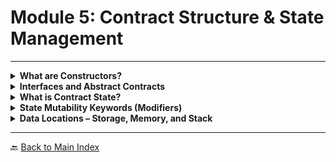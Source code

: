 # Module 5: Contract Structure & State Management

---

<details>
<summary><strong>What are Constructors?</strong></summary>

- 🏗 **Definition:** A constructor is a special function in Solidity that is executed only once when the contract is deployed.
- 🎯 **Purpose:** Used to initialize contract state variables.
- 📝 **Key Features:**
  - Defined using `constructor` keyword.
  - Cannot be called again after deployment.
  - Often used for setting immutable values.
- 🔥 **Example:**
  ```solidity
  contract Example {
      uint public value;
      constructor(uint _value) {
          value = _value;
      }
  }
  ```
- 💡 **Interactive Task:**
  - Write a contract with a constructor that sets an initial owner address.

</details>

<details>
<summary><strong>Interfaces and Abstract Contracts</strong></summary>

- 🖧 **Interfaces:**

  - Define a contract structure without implementing functions.
  - Used for interoperability between different contracts.
  - Cannot have state variables or constructors.
  - Example:
    ```solidity
    interface Token {
        function transfer(address recipient, uint amount) external;
    }
    ```

- 🏗 **Abstract Contracts:**
  - Allow function definitions without implementation.
  - Cannot be deployed on their own; used as base contracts.
  - Support inheritance for extending functionalities.
  - Example:
    ```solidity
    abstract contract Base {
        function doSomething() public virtual;
    }
    ```
- 💡 **Interactive Task:**
  - Create an interface for a voting system and implement it in a contract.

</details>

<details>
<summary><strong>What is Contract State?</strong></summary>

- 🔄 **Definition:** A contract’s state refers to its stored variables and values at a given time.
- 🗂 **State Variables:** Stored permanently on the blockchain and can change over time.
- 🚀 **Examples of State in Action:**
  - Token balances in an ERC-20 contract.
  - Ownership status in an NFT contract.
  - Voting tallies in a DAO.
- 🔥 **Example:**
  ```solidity
  contract StateExample {
      uint public counter;
      function increment() public {
          counter += 1;
      }
  }
  ```
- 💡 **Interactive Task:**
  - Modify a contract’s state and observe changes on Remix.

</details>

<details>
<summary><strong>State Mutability Keywords (Modifiers)</strong></summary>

- 🔍 **Understanding Function Mutability:**
  - `pure` → Cannot read or modify state variables.
  - `view` → Can read but not modify state variables.
  - `payable` → Allows the function to accept Ether.
- 🔥 **Example:**
  ```solidity
  contract MutabilityExample {
      uint public x;
      function setX(uint _x) public { x = _x; } // Modifies state
      function getX() public view returns (uint) { return x; } // Reads state
      function add(uint a, uint b) public pure returns (uint) { return a + b; } // No state access
  }
  ```
- 💡 **Interactive Task:**
  - Implement a function using all three mutability types and observe their effects.

</details>

<details>
<summary><strong>Data Locations – Storage, Memory, and Stack</strong></summary>

- 📌 **Storage:**

  - Data stored permanently on the blockchain.
  - Used for state variables.
  - Higher gas cost.

- 🔧 **Memory:**

  - Temporary data storage used within functions.
  - Automatically deleted after function execution.
  - Used for dynamic data structures like arrays and structs.

- 🏗 **Stack:**

  - Small temporary storage for variables.
  - Limited space, efficient for small calculations.

- 🔥 **Example:**

  ```solidity
  contract DataLocations {
      string public storedData = "Blockchain"; // Stored permanently

      function getMemoryData() public pure returns (string memory) {
          return "Temporary Data"; // Stored temporarily in memory
      }
  }
  ```

- 💡 **Interactive Task:**
  - Write a function that takes an array as an argument and modifies it in `memory`.

</details>

</details>

---

🔙 [Back to Main Index](index.md)
